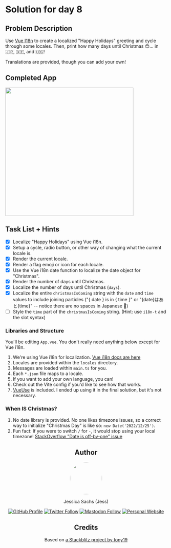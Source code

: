 # Solution for day 8

## Problem Description

Use [Vue I18n](https://vue-i18n.intlify.dev/) to create a localized "Happy Holidays" greeting and cycle through some locales. Then, print how many days until Christmas 😊... in 🇯🇵, 🇩🇪, and 🇺🇸!

Translations are provided, though you can add your own!

## Completed App

<img src="./completed.gif" width="400px" loop="true">

## Task List + Hints

- [x] Localize "Happy Holidays" using Vue i18n.
- [x] Setup a cycle, radio button, or other way of changing what the current locale is.
- [x] Render the current locale.
- [x] Render a flag emoji or icon for each locale.
- [x] Use the Vue i18n date function to localize the date object for "Christmas".
- [x] Render the number of days until Christmas.
- [x] Localize the number of days until Christmas (`days`).
- [x] Localize the entire `christmasIsComing` string with the `date` and `time` values to include joining particles ("{ date } is in { time }" or "{date}はあと{time}" -- notice there are no spaces in Japanese 🤔)
- [ ] Style the `time` part of the `christmasIsComing` string. (Hint: use `i18n-t` and the slot syntax)

### Libraries and Structure

You'll be editing `App.vue`. You don't really need anything below except for Vue i18n.

1. We're using Vue i18n for localization. [Vue i18n docs are here](https://vue-i18n.intlify.dev/)
1. Locales are provided within the `locales` directory.
1. Messages are loaded within `main.ts` for you.
1. Each `*.json` file maps to a locale.
1. If you want to add your own language, you can!
1. Check out the Vite config if you'd like to see how that works.
1. [VueUse](https://vueuse.org/) is included. I ended up using it in the final solution, but it's not necessary.

### When IS Christmas?

1. No date library is provided. No one likes timezone issues, so a correct way to initialize "Christmas Day" is like so: `new Date('2022/12/25')`.
1. Fun fact: If you were to switch `/` for `-`, it would stop using your local timezone! [StackOverflow "Date is off-by-one" issue](https://stackoverflow.com/a/31732581)

<div align="center">
  <h2>Author</h2>
  <a href="https://twitter.com/_JessicaSachs"><img style="display: block; border-radius: 100%" src="https://jess.sh/images/headshots/min/jess-2-square.jpeg" width="100" height="100"></a>

  Jessica Sachs (Jess)

  <div>

<a href="https://github.com/JessicaSachs"><img src="https://img.shields.io/github/followers/jessicasachs.svg?logo=github&label=GitHub&logoColor=161b22&labelColor=white&sanitize=true" alt="GitHub Profile"></a>
<a href="https://twitter.com/_JessicaSachs"><img src="https://img.shields.io/twitter/follow/_JessicaSachs.svg?color=%231ea1f1&label=Twitter&labelColor=white&logo=twitter&style=flat&sanitize=true" alt="Twitter Follow"></a> <a href="https://twitter.com/_JessicaSachs"><img src="https://img.shields.io/mastodon/follow/109243482111211156.svg?color=%236465f8&labelColor=white&domain=https%3A%2F%2Fmastodon.social&label=Mastodon&logo=mastodon&style=flat&sanitize=true" alt="Mastodon Follow"></a> <a href="https://jess.sh"><img src="https://img.shields.io/badge/Personal_Site-Follow?logoColor=deeppink&style=flat&color=white&labelColor=white&logo=windows-terminal
&sanitize=true" alt="Personal Website"></a>

  </div>

  <h2>Credits</h2>

  Based on [a Stackblitz project by tony19](https://stackblitz.com/edit/vue3-vite-starter)
</div>
